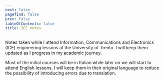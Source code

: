 ```yaml
---
next: false
pagefind: false
prev: false
tableOfContents: false
title: ICE notes
---
```


Notes taken while I attend Information, Communications and Electronics (ICE)
engineering lessons at the University of Trento. I will keep them updated as I
progress in my academic journey.

Most of the initial courses will be in Italian while later on we will start to
attend English lessons. I will keep them in their original language to reduce
the possibility of introducing errors due to translation.
